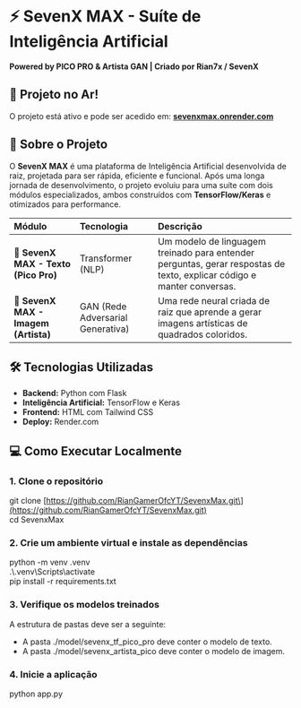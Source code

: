 # **⚡ SevenX MAX \- Suíte de Inteligência Artificial**

**Powered by PICO PRO & Artista GAN | Criado por Rian7x / SevenX**

## **🚀 Projeto no Ar\!**

O projeto está ativo e pode ser acedido em: [**sevenxmax.onrender.com**](https://sevenxmax.onrender.com/)

## **🧠 Sobre o Projeto**

O **SevenX MAX** é uma plataforma de Inteligência Artificial desenvolvida de raiz, projetada para ser rápida, eficiente e funcional. Após uma longa jornada de desenvolvimento, o projeto evoluiu para uma suíte com dois módulos especializados, ambos construídos com **TensorFlow/Keras** e otimizados para performance.

| Módulo | Tecnologia | Descrição |
| :---- | :---- | :---- |
| 💬 **SevenX MAX \- Texto (Pico Pro)** | Transformer (NLP) | Um modelo de linguagem treinado para entender perguntas, gerar respostas de texto, explicar código e manter conversas. |
| 🎨 **SevenX MAX \- Imagem (Artista)** | GAN (Rede Adversarial Generativa) | Uma rede neural criada de raiz que aprende a gerar imagens artísticas de quadrados coloridos. |

## **🛠️ Tecnologias Utilizadas**

* **Backend:** Python com Flask  
* **Inteligência Artificial:** TensorFlow e Keras  
* **Frontend:** HTML com Tailwind CSS  
* **Deploy:** Render.com

## **💻 Como Executar Localmente**

### **1\. Clone o repositório**

git clone \[https://github.com/RianGamerOfcYT/SevenxMax.git\](https://github.com/RianGamerOfcYT/SevenxMax.git)  
cd SevenxMax

### **2\. Crie um ambiente virtual e instale as dependências**

python \-m venv .venv  
.\\.venv\\Scripts\\activate  
pip install \-r requirements.txt

### **3\. Verifique os modelos treinados**

A estrutura de pastas deve ser a seguinte:

* A pasta ./model/sevenx\_tf\_pico\_pro deve conter o modelo de texto.  
* A pasta ./model/sevenx\_artista\_pico deve conter o modelo de imagem.

### **4\. Inicie a aplicação**

python app.py  

